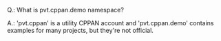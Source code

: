 Q.: What is pvt.cppan.demo namespace?

A.: 'pvt.cppan' is a utility CPPAN account and 'pvt.cppan.demo' contains examples for many projects, but they're not official.
